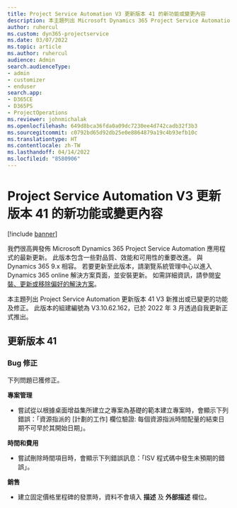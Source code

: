 ```yaml
---
title: Project Service Automation V3 更新版本 41 的新功能或變更內容
description: 本主題列出 Microsoft Dynamics 365 Project Service Automation 更新版本 41 V3 中可用的功能與修正。
author: ruhercul
ms.custom: dyn365-projectservice
ms.date: 03/07/2022
ms.topic: article
ms.author: ruhercul
audience: Admin
search.audienceType:
- admin
- customizer
- enduser
search.app:
- D365CE
- D365PS
- ProjectOperations
ms.reviewer: johnmichalak
ms.openlocfilehash: 649d8bca36fda0a09dc7230ee4d742cadb32f3b3
ms.sourcegitcommit: c0792bd65d92db25e0e8864879a19c4b93efb10c
ms.translationtype: HT
ms.contentlocale: zh-TW
ms.lasthandoff: 04/14/2022
ms.locfileid: "8580906"
---
```

# <a name="whats-new-or-changed-in-project-service-automation-update-release-41-v3"></a>Project Service Automation V3 更新版本 41 的新功能或變更內容

[!include [banner](../includes/psa-now-project-operations.md)]

我們很高興發佈 Microsoft Dynamics 365 Project Service Automation 應用程式的最新更新。 此版本包含一些對品質、效能和可用性的重要改進。 與 Dynamics 365 9.x 相容。 若要更新至此版本，請瀏覽系統管理中心以進入 Dynamics 365 online 解決方案頁面，並安裝更新。 如需詳細資訊，請參閱[安裝、更新或移除偏好的解決方案](/power-platform/admin/install-remove-preferred-solution)。

本主題列出 Project Service Automation 更新版本 41 V3 新推出或已變更的功能及修正。 此版本的組建編號為 V3.10.62.162，已於 2022 年 3 月透過自我更新正式推出。

## <a name="update-release-41"></a>更新版本 41

### <a name="bug-fixes"></a>Bug 修正

下列問題已獲修正。

**專案管理**
- 嘗試從以根據桌面增益集所建立之專案為基礎的範本建立專案時，會顯示下列錯誤：「資源指派的 [計劃的工作] 欄位驗證: 每個資源指派時間配量的結束日期不可早於其開始日期」。

**時間和費用**
- 嘗試刪除時間項目時，會顯示下列錯誤訊息：「ISV 程式碼中發生未預期的錯誤」。

**銷售**
- 建立固定價格里程碑的發票時，資料不會填入 **描述** 及 **外部描述** 欄位。 
